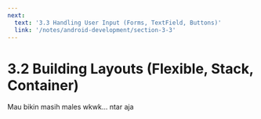 ```yaml
---
next:
  text: '3.3 Handling User Input (Forms, TextField, Buttons)'
  link: '/notes/android-development/section-3-3'
---
```


# 3.2 Building Layouts (Flexible, Stack, Container)

Mau bikin masih males wkwk... ntar aja

